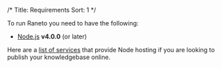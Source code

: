 /*
Title: Requirements
Sort: 1
*/

To run Raneto you need to have the following:

* [Node.js](http://nodejs.org) **v4.0.0** (or later)

Here are a [list of services](https://github.com/joyent/node/wiki/Node-Hosting) that provide Node hosting
if you are looking to publish your knowledgebase online.
